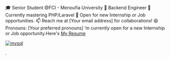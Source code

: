 🎓 Senior Student @FCI - Menoufia University
👀 Backend Engineer
🌱 Currently mastering PHP/Laravel
💼 Open for new Internship or Job opportunities.
📫 Reach me at [Your email address] for collaborations!
😄 Pronouns: [Your preferred pronouns]
’m currently open for a new Internship or Job opportunity.Here's <a href="https://drive.google.com/file/d/1UAR-qLqQ8hdncCoSsMOzmQwFf9r0p307/view?usp=drive_link" target="_blank">My Resume</a>

<a href="https://www.mysql.com/"><img  src="https://upload.wikimedia.org/wikipedia/labs/8/8e/Mysql_logo.png" alt="mysql"></a>




.

<!---
ahmedtest5/ahmedtest5 is a ✨ special ✨ repository because its `README.md` (this file) appears on your GitHub profile.
You can click the Preview link to take a look at your changes.
--->
